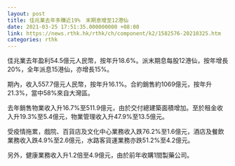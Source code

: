 ```yaml
---
layout: post
title: 佳兆業去年多賺近19%　末期息增至12港仙
date: 2021-03-25 17:51:35.000000000 +08:00
link: https://news.rthk.hk/rthk/ch/component/k2/1582576-20210325.htm
categories: rthk
---
```


佳兆業去年盈利54.5億元人民幣，按年升18.6%。派末期息每股12港仙，按年增長20%，全年派息15港仙，亦增長15%。

期內，收入557.7億元人民幣，按年升16.1%。合約銷售約1069億元，按年升21.3%，當中58%來自大灣區。

去年銷售物業收入升16.7%至511.9億元，由於交付總建築面積增加。至於租金收入升19.3%至5.4億元，物業管理收入升47.9%至13.5億元。

受疫情拖累，戲院、百貨店及文化中心業務收入跌76.2%至1.6億元，酒店及餐飲業務收入跌4.9%至2.6億元，水路客貨運業務亦跌51.2%至4.2億元。

另外，健康業務收入升1.2倍至4.9億元，由於前年收購1間製藥公司。
